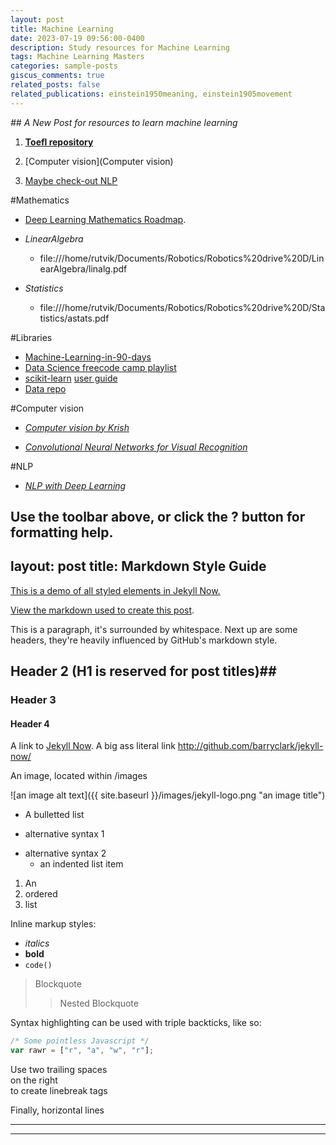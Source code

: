 ```yaml
---
layout: post
title: Machine Learning
date: 2023-07-19 09:56:00-0400
description: Study resources for Machine Learning
tags: Machine Learning Masters
categories: sample-posts
giscus_comments: true
related_posts: false
related_publications: einstein1950meaning, einstein1905movement
---
```

*## A New Post for resources to learn machine learning*
1. [**Toefl repository**](https://rutvikjoshi63.github.io/blog/2023/Toefl-repository/)


2. [Computer vision](Computer vision)

3. [Maybe check-out NLP](NLP)

#Mathematics
  * [Deep Learning Mathematics Roadmap](https://github.com/h9-tect/ML-DL_Roadmap./tree/main).

  * *LinearAlgebra*
    * file:///home/rutvik/Documents/Robotics/Robotics%20drive%20D/LinearAlgebra/linalg.pdf

  * *Statistics*
    * file:///home/rutvik/Documents/Robotics/Robotics%20drive%20D/Statistics/astats.pdf


#Libraries
  * [Machine-Learning-in-90-days](https://www.youtube.com/watch?v=czQO1_GEEos&list=PLZoTAELRMXVPBTrWtJkn3wWQxZkmTXGwe)
  * [Data Science freecode camp playlist](https://www.youtube.com/watch?v=ua-CiDNNj30&list=PLWKjhJtqVAblQe2CCWqV4Zy3LY01Z8aF1)
  * [scikit-learn](https://scikit-learn.org/stable/getting_started.html)
  [user guide](https://scikit-learn.org/stable/user_guide.html)
  * [Data repo](https://archive.ics.uci.edu/)

#Computer vision
* [*Computer vision by Krish*](https://www.youtube.com/watch?v=sXqWrtUseK8&ab_channel=KrishNaik)

* [*Convolutional Neural Networks for Visual Recognition*](https://www.youtube.com/watch?v=vT1JzLTH4G4&t=33s&ab_channel=StanfordUniversitySchoolofEngineering)

#NLP
* [*NLP with Deep Learning*](https://www.youtube.com/watch?v=rmVRLeJRkl4&t=2s&ab_channel=StanfordOnline)


 Use the toolbar above, or click the **?** button for formatting help.
---
layout: post
title: Markdown Style Guide
---

[This is a demo of all styled elements in Jekyll Now.](http://www.jekyllnow.com/Markdown-Style-Guide/)

[View the markdown used to create this post](https://raw.githubusercontent.com/barryclark/www.jekyllnow.com/gh-pages/_posts/2014-6-19-Markdown-Style-Guide.md).

This is a paragraph, it's surrounded by whitespace. Next up are some headers, they're heavily influenced by GitHub's markdown style.

## Header 2 (H1 is reserved for post titles)##

### Header 3

#### Header 4

A link to [Jekyll Now](http://github.com/barryclark/jekyll-now/). A big ass literal link <http://github.com/barryclark/jekyll-now/>

An image, located within /images

![an image alt text]({{ site.baseurl }}/images/jekyll-logo.png "an image title")

* A bulletted list
- alternative syntax 1
+ alternative syntax 2
  - an indented list item

1. An
2. ordered
3. list

Inline markup styles:

- _italics_
- **bold**
- `code()`

> Blockquote
>> Nested Blockquote

Syntax highlighting can be used with triple backticks, like so:

```javascript
/* Some pointless Javascript */
var rawr = ["r", "a", "w", "r"];
```

Use two trailing spaces  
on the right  
to create linebreak tags  

Finally, horizontal lines

----
****